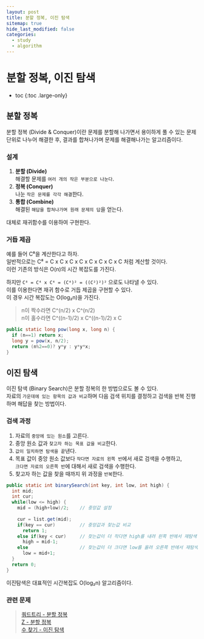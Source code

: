 ```yaml
---
layout: post
title: 분할 정복, 이진 탐색
sitemap: true
hide_last_modified: false
categories:
  - study
  - algorithm
---
```

# 분할 정복, 이진 탐색

* toc
{:toc .large-only}

## 분할 정복
분할 정복 (Divide & Conquer)이란 문제를 분할해 나가면서 용이하게 풀 수 있는 문제 단위로 나누어 해결한 후, 결과를 합쳐나가며 문제를 해결해나가는 알고리즘이다.

### 설계
1. **분할 (Divide)**  
해결할 문제를 `여러 개의 작은 부분으로 나눈다`.
2. **정복 (Conquer)**  
나눈 `작은 문제를 각각 해결`한다.
3. **통합 (Combine)**  
해결된 `해답을 합쳐나가며 원래 문제의 답`을 얻는다.

대체로 재귀함수를 이용하여 구현한다.

### 거듭 제곱
예를 들어 C⁸을 계산한다고 하자.  
일반적으로는 C⁸ = C x C x C x C x C x C x C x C 처럼 계산할 것이다.  
이런 기존의 방식은 O(n)의 시간 복잡도를 가진다.  

하지만 `C⁸ = C⁴ x C⁴ = (C⁴)² = ((C²)²)²` 으로도 나타낼 수 있다.  
이를 이용한다면 재귀 함수로 거듭 제곱을 구현할 수 있다.  
이 경우 시간 복잡도는 O(log₂n)을 가진다.

> n이 짝수라면 C^(n/2) x C^(n/2)  
n이 홀수라면 C^((n-1)/2) x C^((n-1)/2) x C

```java
public static long pow(long x, long n) {
  if (n==1) return x;
  long y = pow(x, n/2);
  return (n%2==0)? y*y : y*y*x;
}
```

## 이진 탐색
이진 탐색 (Binary Search)은 분할 정복의 한 방법으로도 볼 수 있다.  
자료의 `가운데에 있는 항목의 값과 비교`하며 다음 검색 위치를 결정하고 검색을 반복 진행하며 해답을 찾는 방법이다.

### 검색 과정
1. 자료의 `중앙에 있는 원소`를 고른다.
2. 중앙 원소 값과 `찾고자 하는 목표 값을 비교`한다.
3. `값이 일치하면 탐색을 끝`낸다.
4. 목표 값이 중앙 원소 값보다 `작다면 자료의 왼쪽 반`에서 새로 검색을 수행하고,  
`크다면 자료의 오른쪽 반`에 대해서 새로 검색을 수행한다.
5. 찾고자 하는 값을 찾을 때까지 위 과정을 `반복`한다.

```java
public static int binarySearch(int key, int low, int high) {
  int mid;
  int cur;
  while(low <= high) {
    mid = (high+low)/2;    // 중앙값 설정
    
    cur = list.get(mid);
    if(key == cur)         // 중앙값과 찾는값 비교
      return 1;
    else if(key < cur)     // 찾는값이 더 작다면 high를 내려 왼쪽 반에서 재탐색
      high = mid-1;
    else                   // 찾는값이 더 크다면 low를 올려 오른쪽 반에서 재탐색
      low = mid+1;
  }
  return 0;
}
```
이진탐색은 대표적인 시간복잡도 O(log₂n) 알고리즘이다.

### 관련 문제 

> [쿼드트리 - 분할 정복](https://www.acmicpc.net/problem/1992)  
[Z - 분할 정복](https://www.acmicpc.net/problem/1074)  
[수 찾기 - 이진 탐색](https://www.acmicpc.net/problem/1920)  